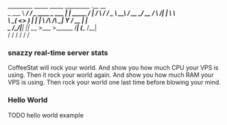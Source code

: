 _________         _____  _____             _________ .__            __   
\_   ___ \  _____/ ____\/ ____\____   ____ \_   ___ \|  |__ _____ _/  |_ 
/    \  \/ /  _ \   __\\   __\/ __ \_/ __ \/    \  \/|  |  \\__  \\   __\
\     \___(  <_> )  |   |  | \  ___/\  ___/\     \___|   Y  \/ __ \|  |  
 \______  /\____/|__|   |__|  \___  >\___  >\______  /___|  (____  /__|  
        \/                        \/     \/        \/     \/     \/      

### snazzy real-time server stats

CoffeeStat will rock your world. And show you how much CPU your VPS is using. Then it rock your world again. And show you how much RAM your VPS is using. Then rock your world one last time before blowing your mind.

### Hello World
  TODO hello world example